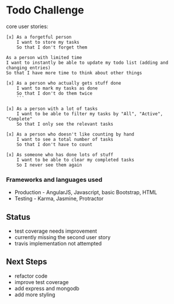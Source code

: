 # Todo Challenge

core user stories:

```
[x] As a forgetful person
    I want to store my tasks
    So that I don't forget them

As a person with limited time
I want to instantly be able to update my todo list (adding and changing entries)
So that I have more time to think about other things

[x] As a person who actually gets stuff done
    I want to mark my tasks as done
    So that I don't do them twice
    ```

[x] As a person with a lot of tasks
    I want to be able to filter my tasks by "All", "Active", "Complete"
    So that I only see the relevant tasks

[x] As a person who doesn't like counting by hand
    I want to see a total number of tasks
    So that I don't have to count

[x] As someone who has done lots of stuff
    I want to be able to clear my completed tasks
    So I never see them again
```

### Frameworks and languages used

* Production - AngularJS, Javascript, basic Bootstrap, HTML
* Testing - Karma, Jasmine, Protractor

## Status

* test coverage needs improvement
* currently missing the second user story
* travis implementation not attempted

## Next Steps

* refactor code
* improve test coverage
* add express and mongodb
* add more styling